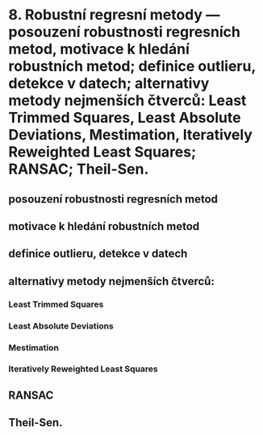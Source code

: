 # 8. Robustnı́ regresnı́ metody — posouzenı́ robustnosti regresnı́ch metod, motivace k hledánı́ robustnı́ch metod; definice outlieru, detekce v datech; alternativy metody nejmenšı́ch čtverců: Least Trimmed Squares, Least Absolute Deviations, Mestimation, Iteratively Reweighted Least Squares; RANSAC; Theil-Sen.


## posouzenı́ robustnosti regresnı́ch metod

## motivace k hledánı́ robustnı́ch metod

## definice outlieru, detekce v datech

## alternativy metody nejmenšı́ch čtverců:

###    Least Trimmed Squares

###    Least Absolute Deviations

###    Mestimation

###    Iteratively Reweighted Least Squares

## RANSAC

## Theil-Sen.

